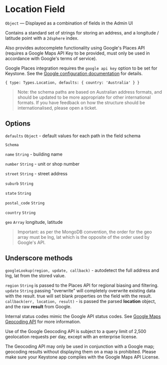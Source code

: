 # Location Field

`Object` — Displayed as a combination of fields in the Admin UI

Contains a standard set of strings for storing an address, and a longitude / latitude point with a `2dsphere` index.

Also provides autocomplete functionality using Google's Places API (requires a Google Maps API Key to be provided, must only be used in accordance with Google's terms of service).

Google Places integration requires the `google api key` option to be set for Keystone. See the [Google configuration documentation](http://keystonejs.com/docs/configuration/#services-google) for details.

```
{ type: Types.Location, defaults: { country: 'Australia' } }
```

> Note: the schema paths are based on Australian address formats, and should be updated to be more appropriate for other international formats. If you have feedback on how the structure should be internationalised, please open a ticket.

## Options

`defaults` `Object` - default values for each path in the field schema

`Schema`

`name` `String` - building name

`number` `String` - unit or shop number

`street` `String` - street address

`suburb` `String`

`state` `String`

`postal_code` `String`

`country` `String`

`geo` `Array` longitude, latitude

> Important: as per the MongoDB convention, the order for the geo array must be lng, lat which is the opposite of the order used by Google's API.

## Underscore methods

`googleLookup(region, update, callback)` - autodetect the full address and lng, lat from the stored value.

`region` `String` is passed to the Places API for regional biasing and filtering.
`update` `String` passing "overwrite" will completely overwrite existing data with the result. true will set blank properties on the field with the result.
`callback(err, location, result)` - is passed the parsed **location** object, and the raw **result** from Google.

Internal status codes mimic the Google API status codes. See [Google Maps Geocoding API](https://developers.google.com/maps/documentation/geocoding) for more information.

Use of the Google Geocoding API is subject to a query limit of 2,500 geolocation requests per day, except with an enterprise license.

The Geocoding API may only be used in conjunction with a Google map; geocoding results without displaying them on a map is prohibited. Please make sure your Keystone app complies with the Google Maps API License.

